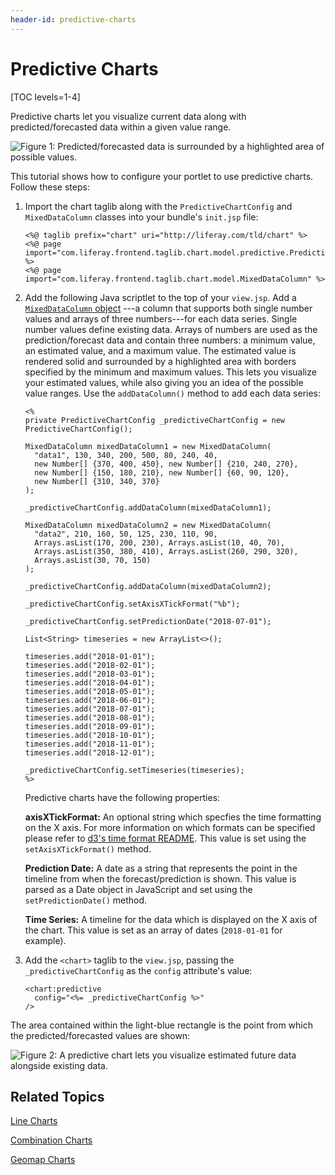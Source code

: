 ```yaml
---
header-id: predictive-charts
---
```


# Predictive Charts

[TOC levels=1-4]

Predictive charts let you visualize current data along with predicted/forecasted
data within a given value range.

![Figure 1: Predicted/forecasted data is surrounded by a highlighted area of possible values.](../../../images/chart-taglib-predictive-value-range.png)

This tutorial shows how to configure your portlet to use predictive charts.
Follow these steps:

1.  Import the chart taglib along with the `PredictiveChartConfig` and
    `MixedDataColumn` classes into your bundle's `init.jsp` file:

        <%@ taglib prefix="chart" uri="http://liferay.com/tld/chart" %>
        <%@ page import="com.liferay.frontend.taglib.chart.model.predictive.PredictiveChartConfig" %>
        <%@ page import="com.liferay.frontend.taglib.chart.model.MixedDataColumn" %>

2.  Add the following Java scriptlet to the top of your `view.jsp`. Add a
    [`MixedDataColumn` object](https://docs.liferay.com/portal/7.1-latest/apps/frontend-taglib-1.0.1/javadocs/com/liferay/frontend/taglib/chart/model/MixedDataColumn.html)
    ---a column that supports both single number values and arrays of three
    numbers---for each data series. Single number values define existing data.
    Arrays of numbers are used as the prediction/forecast data and contain three
    numbers: a minimum value, an estimated value, and a maximum value. The
    estimated value is rendered solid and surrounded by a highlighted area with
    borders specified by the minimum and maximum values. This lets you visualize
    your estimated values, while also giving you an idea of the possible value
    ranges. Use the `addDataColumn()` method to add each data series:

        <%
        private PredictiveChartConfig _predictiveChartConfig = new
        PredictiveChartConfig();

        MixedDataColumn mixedDataColumn1 = new MixedDataColumn(
          "data1", 130, 340, 200, 500, 80, 240, 40,
          new Number[] {370, 400, 450}, new Number[] {210, 240, 270},
          new Number[] {150, 180, 210}, new Number[] {60, 90, 120},
          new Number[] {310, 340, 370}
        );

        _predictiveChartConfig.addDataColumn(mixedDataColumn1);

        MixedDataColumn mixedDataColumn2 = new MixedDataColumn(
          "data2", 210, 160, 50, 125, 230, 110, 90,
          Arrays.asList(170, 200, 230), Arrays.asList(10, 40, 70),
          Arrays.asList(350, 380, 410), Arrays.asList(260, 290, 320),
          Arrays.asList(30, 70, 150)
        );

        _predictiveChartConfig.addDataColumn(mixedDataColumn2);

        _predictiveChartConfig.setAxisXTickFormat("%b");

        _predictiveChartConfig.setPredictionDate("2018-07-01");

        List<String> timeseries = new ArrayList<>();

        timeseries.add("2018-01-01");
        timeseries.add("2018-02-01");
        timeseries.add("2018-03-01");
        timeseries.add("2018-04-01");
        timeseries.add("2018-05-01");
        timeseries.add("2018-06-01");
        timeseries.add("2018-07-01");
        timeseries.add("2018-08-01");
        timeseries.add("2018-09-01");
        timeseries.add("2018-10-01");
        timeseries.add("2018-11-01");
        timeseries.add("2018-12-01");

        _predictiveChartConfig.setTimeseries(timeseries);
        %>

    Predictive charts have the following properties:

    **axisXTickFormat:** An optional string which specfies the time formatting
    on the X axis. For more information on which formats can be specified please
    refer to
    [d3's time format README](https://github.com/d3/d3-time-format/blob/master/README.md#locale_format).
    This value is set using the `setAxisXTickFormat()` method.

    **Prediction Date:** A date as a string that represents the point in the
    timeline from when the forecast/prediction is shown. This value is parsed as
    a Date object in JavaScript and set using the `setPredictionDate()` method.

    **Time Series:** A timeline for the data which is displayed on the X axis of
    the chart. This value is set as an array of dates (`2018-01-01` for example).

3.  Add the `<chart>` taglib to the `view.jsp`, passing the
    `_predictiveChartConfig` as the `config` attribute's value:

        <chart:predictive
          config="<%= _predictiveChartConfig %>"
        />

The area contained within the light-blue rectangle is the point from which the
predicted/forecasted values are shown:

![Figure 2: A predictive chart lets you visualize estimated future data alongside existing data.](../../../images/chart-taglib-predictive.png)

## Related Topics

[Line Charts](/docs/7-1/tutorials/-/knowledge_base/t/line-charts)

[Combination Charts](/docs/7-1/tutorials/-/knowledge_base/t/combination-charts)

[Geomap Charts](/docs/7-1/tutorials/-/knowledge_base/t/geomap-charts)